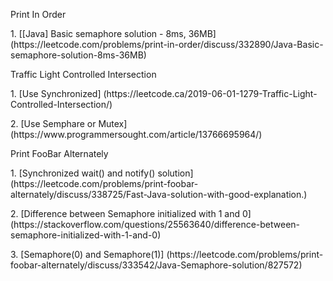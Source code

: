 <p>Print In Order
<p>1. [[Java] Basic semaphore solution - 8ms, 36MB] (https://leetcode.com/problems/print-in-order/discuss/332890/Java-Basic-semaphore-solution-8ms-36MB)
  
<p>Traffic Light Controlled Intersection
<p>1. [Use Synchronized] (https://leetcode.ca/2019-06-01-1279-Traffic-Light-Controlled-Intersection/)
<p>2. [Use Semphare or Mutex] (https://www.programmersought.com/article/13766695964/)

<p>Print FooBar Alternately
<p>1. [Synchronized wait() and notify() solution] (https://leetcode.com/problems/print-foobar-alternately/discuss/338725/Fast-Java-solution-with-good-explanation.)
<p>2. [Difference between Semaphore initialized with 1 and 0] (https://stackoverflow.com/questions/25563640/difference-between-semaphore-initialized-with-1-and-0)
<p>3. [Semaphore(0) and Semaphore(1)] (https://leetcode.com/problems/print-foobar-alternately/discuss/333542/Java-Semaphore-solution/827572)
